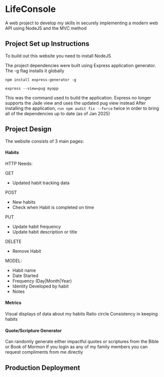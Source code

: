 # LifeConsole
A web project to develop my skills in securely implementing a modern web API using NodeJS and the MVC method 


## Project Set up Instructions
To build out this website you need to install NodeJS

The project dependencies were built using Express application generator. The -g flag installs it globally
```
npm install express-generator -g
```

```
express --view=pug myapp
```
This was the command used to build the application. Express no longer supports the Jade view and uses the updated pug view instead
After installing the application, `run npm audit fix --force` twice in order to bring all of the dependencies up to date (as of Jan 2025)


## Project Design

The website consists of 3 main pages:

#### Habits

HTTP Needs:

GET 
- Updated habit tracking data

POST
- New habits
- Check when Habit is completed on time

PUT 
- Update habit frequency 
- Update habit description or title

DELETE
- Remove Habit

MODEL:
- Habit name
- Date Started
- Frequency (Day|Month|Year)
- Identity Developed by habit
- Notes

#### Metrics

Visual displays of data about my habits
Ratio circle
Consistency in keeping habits

#### Quote/Scripture Generator
Can randomly generate either impactful quotes or scriptures from the Bible or Book of Mormon
If you login as any of my family members you can request compliments from me directly

## Production Deployment

